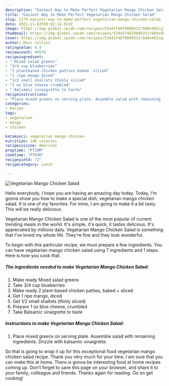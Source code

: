 ```yaml
---
description: "Easiest Way to Make Perfect Vegetarian Mango Chicken Salad"
title: "Easiest Way to Make Perfect Vegetarian Mango Chicken Salad"
slug: 1279-easiest-way-to-make-perfect-vegetarian-mango-chicken-salad
date: 2021-11-03T09:02:14.013Z
image: https://img-global.cpcdn.com/recipes/53441f4870889332/680x482cq70/vegetarian-mango-chicken-salad-recipe-main-photo.jpg
thumbnail: https://img-global.cpcdn.com/recipes/53441f4870889332/680x482cq70/vegetarian-mango-chicken-salad-recipe-main-photo.jpg
cover: https://img-global.cpcdn.com/recipes/53441f4870889332/680x482cq70/vegetarian-mango-chicken-salad-recipe-main-photo.jpg
author: Marc Collins
ratingvalue: 4.9
reviewcount: 40576
recipeingredient:
- " Mixed salad greens"
- "3/4 cup blueberries"
- "2 plantbased chicken patties baked  sliced"
- "1 ripe mango diced"
- "1/2 small shallots thinly sliced"
- "1 oz blue cheese crumbled"
- " Balsamic vinaigrette to taste"
recipeinstructions:
- "Place mixed greens on serving plate. Assemble salad with remaining ingredients. Drizzle with balsamic vinaigrette."
categories:
- Recipe
tags:
- vegetarian
- mango
- chicken

katakunci: vegetarian mango chicken 
nutrition: 146 calories
recipecuisine: American
preptime: "PT19M"
cooktime: "PT43M"
recipeyield: "2"
recipecategory: Lunch

---
```



![Vegetarian Mango Chicken Salad](https://img-global.cpcdn.com/recipes/53441f4870889332/680x482cq70/vegetarian-mango-chicken-salad-recipe-main-photo.jpg)

Hello everybody, I hope you are having an amazing day today. Today, I'm gonna show you how to make a special dish, vegetarian mango chicken salad. It is one of my favorites. For mine, I am going to make it a bit tasty. This will be really delicious.

Vegetarian Mango Chicken Salad is one of the most popular of current trending meals in the world. It's simple, it's quick, it tastes delicious. It's appreciated by millions daily. Vegetarian Mango Chicken Salad is something that I've loved my whole life. They're fine and they look wonderful.




To begin with this particular recipe, we must prepare a few ingredients. You can have vegetarian mango chicken salad using 7 ingredients and 1 steps. Here is how you cook that.

<!--inarticleads1-->

##### The ingredients needed to make Vegetarian Mango Chicken Salad:

1. Make ready  Mixed salad greens
1. Take 3/4 cup blueberries
1. Make ready 2 plant-based chicken patties, baked + sliced
1. Get 1 ripe mango, diced
1. Get 1/2 small shallots (thinly sliced)
1. Prepare 1 oz blue cheese, crumbled
1. Take  Balsamic vinaigrette to taste




<!--inarticleads2-->

##### Instructions to make Vegetarian Mango Chicken Salad:

1. Place mixed greens on serving plate. Assemble salad with remaining ingredients. Drizzle with balsamic vinaigrette.




So that is going to wrap it up for this exceptional food vegetarian mango chicken salad recipe. Thank you very much for your time. I am sure that you can make this at home. There is gonna be interesting food at home recipes coming up. Don't forget to save this page on your browser, and share it to your family, colleague and friends. Thanks again for reading. Go on get cooking!
